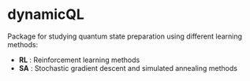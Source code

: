 # dynamicQL
Package for studying quantum state preparation using different learning methods:
 - **RL** : Reinforcement learning methods
 - **SA** : Stochastic gradient descent and simulated annealing methods
 





